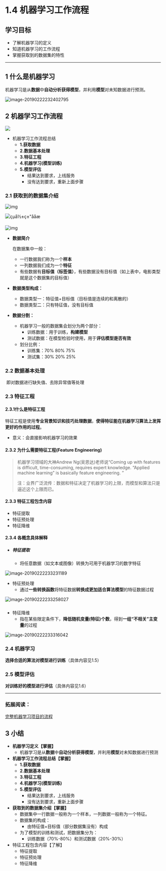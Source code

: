 # 1.4 机器学习工作流程

## 学习目标

- 了解机器学习的定义
- 知道机器学习的工作流程
- 掌握获取到的数据集的特性

------

## 1 什么是机器学习

机器学习是从**数据**中**自动分析获得模型**，并利用**模型**对未知数据进行预测。

![image-20190222232402795](./images/机器学习介绍.png)

## 2 机器学习工作流程

![](./images/机器学习流程.png)

- 机器学习工作流程总结
  - **1.获取数据**
  - **2.数据基本处理**
  - **3.特征工程**
  - **4.机器学习(模型训练)**
  - **5.模型评估**
    - 结果达到要求，上线服务
    - 没有达到要求，重新上面步骤

### 2.1 获取到的数据集介绍

![img](./images/房屋价格.png)

![çµå½±ç±"ååæ](./images/电影举例.png)

![img](./images/无监督学习-0849291.png)

- **数据简介**

  在数据集中一般：

  - 一行数据我们称为一个**样本**
  - 一列数据我们成为一个**特征**
  - 有些数据有**目标值（标签值）**，有些数据没有目标值（如上表中，电影类型就是这个数据集的目标值）

- **数据类型构成：**

  - 数据类型一：特征值+目标值（目标值是连续的和离散的）
  - 数据类型二：只有特征值，没有目标值

- **数据分割：**

  - 机器学习一般的数据集会划分为两个部分：
    - 训练数据：用于训练，**构建模型**
    - 测试数据：在模型检验时使用，用于**评估模型是否有效**
  - 划分比例：
    - 训练集：70% 80% 75%
    - 测试集：30% 20% 25%

### 2.2 数据基本处理

​	即对数据进行缺失值、去除异常值等处理

### 2.3 特征工程

#### 2.3.1什么是特征工程

特征工程是使用**专业背景知识和技巧处理数据**，**使得特征能在机器学习算法上发挥更好的作用的过程**。

- 意义：会直接影响机器学习的效果

#### 2.3.2 为什么需要特征工程(Feature Engineering)

> 机器学习领域的大神Andrew Ng(吴恩达)老师说“Coming up with features is difficult, time-consuming, requires expert knowledge. “Applied machine learning” is basically feature engineering. ”
>
> 注：业界广泛流传：数据和特征决定了机器学习的上限，而模型和算法只是逼近这个上限而已。

#### 2.3.3 特征工程包含内容

- 特征提取
- 特征预处理
- 特征降维

#### 2.3.4 各概念具体解释

- ##### 特征提取
  - 将任意数据（如文本或图像）转换为可用于机器学习的数字特征

![image-20190222233231189](./images/特征提取.png)



- 特征预处理
  - 通过**一些转换函数**将特征数据**转换成更加适合算法模型**的特征数据过程

![image-20190222233258027](./images/特征预处理.png)

##### 

- 特征降维
  - 指在某些限定条件下，**降低随机变量(特征)个数**，得到**一组“不相关”主变量**的过程

![image-20190222233316042](./images/特征降维.png)

### 2.4 机器学习

**选择合适的算法对模型进行训练**（具体内容见1.5）

### 2.5 模型评估

**对训练好的模型进行评估**（具体内容见1.6）

---

### 拓展阅读：

[完整机器学习项目的流程](../ReadingExtension/1.完整机器学习项目的流程.md)



## 3 小结

- **机器学习定义【掌握】**
  - 机器学习是从**数据**中**自动分析获得模型**，并利用**模型**对未知数据进行预测
- **机器学习工作流程总结【掌握】**
  - **1.获取数据**
  - **2.数据基本处理**
  - **3.特征工程**
  - **4.机器学习(模型训练)**
  - **5.模型评估**
    - 结果达到要求，上线服务
    - 没有达到要求，重新上面步骤
- **获取到的数据集介绍【掌握】**
  - 数据集中一行数据一般称为一个样本，一列数据一般称为一个特征。
  - 数据集的构成：
    - 由特征值+目标值（部分数据集没有）构成
  - 为了模型的训练和测试，把数据集分为：
    - 训练数据（70%-80%）和测试数据（20%-30%）
- 特征工程包含内容【了解】
  - 特征提取
  - 特征预处理
  - 特征降维

